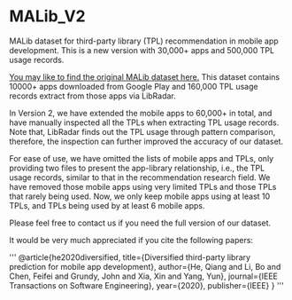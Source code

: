 # MALib_V2
MALib dataset for third-party library (TPL) recommendation in mobile app development. This is a new version with 30,000+ apps and 500,000 TPL usage records.


[You may like to find the original MALib dataset here.](https://github.com/fio1982/MALib) This dataset contains 10000+ apps downloaded from Google Play and 160,000 TPL usage records extract from those apps via LibRadar.

In Version 2, we have extended the mobile apps to 60,000+ in total, and have manually inspected all the TPLs when extracting TPL usage records. Note that, LibRadar finds out the TPL usage through pattern comparison, therefore, the inspection can further improved the accuracy of our dataset.

For ease of use, we have omitted the lists of mobile apps and TPLs, only providing two files to present the app-library relationship, i.e., the TPL usage records, similar to that in the recommendation research field. We have removed those mobile apps using very limited TPLs and those TPLs that rarely being used. Now, we only keep mobile apps using at least 10 TPLs, and TPLs being used by at least 6 mobile apps.

Please feel free to contact us if you need the full version of our dataset.

It would be very much appreciated if you cite the following papers:

'''
@article{he2020diversified,
  title={Diversified third-party library prediction for mobile app development},
  author={He, Qiang and Li, Bo and Chen, Feifei and Grundy, John and Xia, Xin and Yang, Yun},
  journal={IEEE Transactions on Software Engineering},
  year={2020},
  publisher={IEEE}
}
'''
